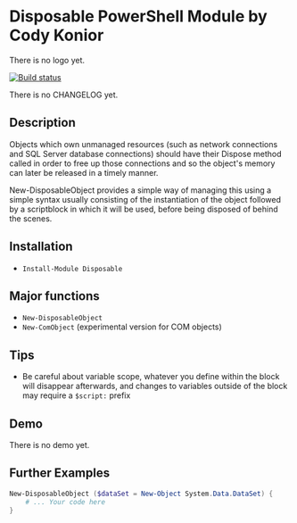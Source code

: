 # Disposable PowerShell Module by Cody Konior

There is no logo yet.

[![Build status](https://ci.appveyor.com/api/projects/status/9vavuweyhs0aa740?svg=true)](https://ci.appveyor.com/project/codykonior/disposable)

There is no CHANGELOG yet.

## Description
Objects which own unmanaged resources (such as network connections and SQL Server
database connections) should have their Dispose method called in order to free up
those connections and so the object's memory can later be released in a timely manner.

New-DisposableObject provides a simple way of managing this using a simple syntax
usually consisting of the instantiation of the object followed by a scriptblock in
which it will be used, before being disposed of behind the scenes.

## Installation

- `Install-Module Disposable`

## Major functions

- `New-DisposableObject`
- `New-ComObject` (experimental version for COM objects)

## Tips

- Be careful about variable scope, whatever you define within the block will
  disappear afterwards, and changes to variables outside of the block may
  require a `$script:` prefix

## Demo

There is no demo yet.

## Further Examples

``` powershell
New-DisposableObject ($dataSet = New-Object System.Data.DataSet) {
    # ... Your code here
}
```

[1]: Images/cim.ai.svg
[2]: Images/cim.gif
[3]: CHANGELOG.md
